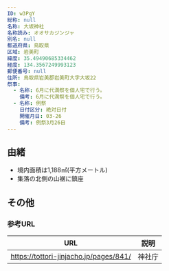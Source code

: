 ```yaml
---
ID: w3PgY
総称: null
名称: 大坂神社
名称読み: オオサカジンジャ
別名: null
都道府県: 鳥取県
区域: 岩美町
緯度: 35.49490685334462
経度: 134.3567249993123
郵便番号: null
住所: 鳥取県岩美郡岩美町大字大坂22
祭事:
  - 名称: 6月に代満祭を個人宅で行う。
    備考: 6月に代満祭を個人宅で行う。
  - 名称: 例祭
    日付区分: 絶対日付
    開催月日: 03-26
    備考: 例祭3月26日
---
```


## 由緒

- 境内面積は1,188㎡(平方メートル)
- 集落の北側の山裾に鎮座

## その他

### 参考URL

| URL                                    | 説明   |
| -------------------------------------- | ------ |
| https://tottori-jinjacho.jp/pages/841/ | 神社庁 |
